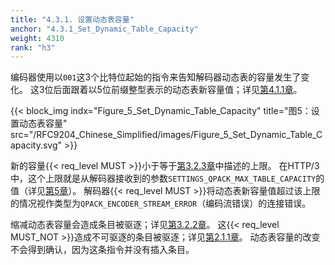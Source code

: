 ```yaml
---
title: "4.3.1. 设置动态表容量"
anchor: "4.3.1_Set_Dynamic_Table_Capacity"
weight: 4310
rank: "h3"
---
```


编码器使用以`001`这3个比特位起始的指令来告知解码器动态表的容量发生了变化。
这3位后面跟着以5位前缀整型表示的动态表新容量值；详见[第4.1.1章](#4.1.1_Prefixed_Integers)。

{{< block_img
indx="Figure_5_Set_Dynamic_Table_Capacity"
title="图5：设置动态表容量"
src="/RFC9204_Chinese_Simplified/images/Figure_5_Set_Dynamic_Table_Capacity.svg" >}}

新的容量{{< req_level MUST >}}小于等于[第3.2.3章](#3.2.3_Maximum_Dynamic_Table_Capacity)中描述的上限。
在HTTP/3中，这个上限就是从解码器接收到的参数`SETTINGS_QPACK_MAX_TABLE_CAPACITY`的值（详见[第5章](#5_Configuration)）。
解码器{{< req_level MUST >}}将动态表新容量值超过该上限的情况视作类型为`QPACK_ENCODER_STREAM_ERROR`（编码流错误）的连接错误。

缩减动态表容量会造成条目被驱逐；详见[第3.2.2章](#3.2.2_Dynamic_Table_Capacity_and_Eviction)。
这{{< req_level MUST_NOT >}}造成不可驱逐的条目被驱逐；详见[第2.1.1章](#2.1.1_Limits_on_Dynamic_Table_Insertions)。
动态表容量的改变不会得到确认，因为这条指令并没有插入条目。
